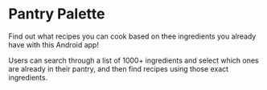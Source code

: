 # Pantry Palette
Find out what recipes you can cook based on thee ingredients you already have with this Android app!

Users can search through a list of 1000+ ingredients and select which ones are already in their pantry, 
and then find recipes using those exact ingredients. 
